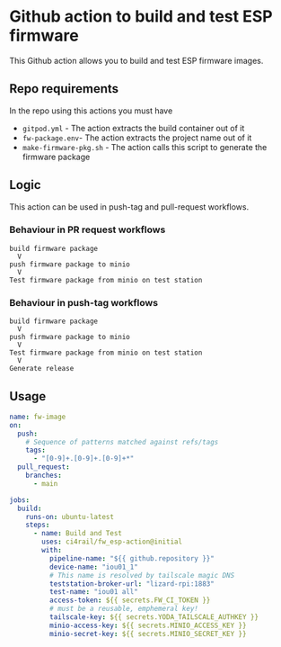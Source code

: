 # Github action to build and test ESP firmware

This Github action allows you to build and test ESP firmware images.

## Repo requirements
In the repo using this actions you must have
* `gitpod.yml` - The action extracts the build container out of it
* `fw-package.env`- The action extracts the project name out of it
* `make-firmware-pkg.sh` - The action calls this script to generate the firmware package

## Logic

This action can be used in push-tag and pull-request workflows. 

### Behaviour in PR request workflows
```
build firmware package
  V
push firmware package to minio
  V
Test firmware package from minio on test station
```

### Behaviour in push-tag workflows
```
build firmware package
  V
push firmware package to minio
  V
Test firmware package from minio on test station
  V
Generate release
```


## Usage

```yaml
name: fw-image
on:
  push:
    # Sequence of patterns matched against refs/tags
    tags:
      - "[0-9]+.[0-9]+.[0-9]+*"
  pull_request:
    branches:
      - main

jobs:
  build:
    runs-on: ubuntu-latest
    steps:
      - name: Build and Test
        uses: ci4rail/fw_esp-action@initial
        with:
          pipeline-name: "${{ github.repository }}"
          device-name: "iou01_1"
          # This name is resolved by tailscale magic DNS
          teststation-broker-url: "lizard-rpi:1883"
          test-name: "iou01 all"
          access-token: ${{ secrets.FW_CI_TOKEN }}
          # must be a reusable, emphemeral key!
          tailscale-key: ${{ secrets.YODA_TAILSCALE_AUTHKEY }}
          minio-access-key: ${{ secrets.MINIO_ACCESS_KEY }}
          minio-secret-key: ${{ secrets.MINIO_SECRET_KEY }}
```